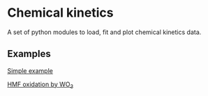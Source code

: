 # Chemical kinetics
A set of python modules to load, fit and plot chemical kinetics data.

## Examples

[Simple example](examples/simple_example/simple_example.md)

[HMF oxidation by WO<sub>3</sub>](examples/HMF_oxidation_WO3/HMF_oxidation_WO3.md)
